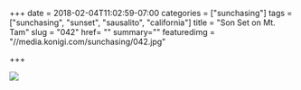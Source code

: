 +++
date = 2018-02-04T11:02:59-07:00
categories = ["sunchasing"]
tags = ["sunchasing", "sunset", "sausalito", "california"]
title = "Son Set on Mt. Tam"
slug = "042"
href= ""
summary=""
featuredimg = "//media.konigi.com/sunchasing/042.jpg"

+++

<img src="//media.konigi.com/sunchasing/042.jpg" />